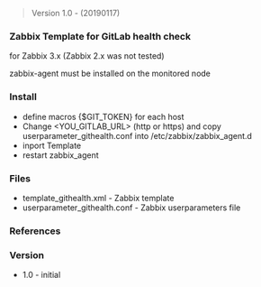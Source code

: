 > Version 1.0 - (20190117)

### Zabbix Template for GitLab health check

for Zabbix 3.x (Zabbix 2.x was not tested)

zabbix-agent must be installed on the monitored node

### Install

* define macros {$GIT_TOKEN} for each host
* Change <YOU_GITLAB_URL> (http or https) and copy userparameter_githealth.conf into /etc/zabbix/zabbix_agent.d 
* inport Template 
* restart zabbix_agent

### Files

* template_githealth.xml - Zabbix template 
* userparameter_githealth.conf - Zabbix userparameters file

### References


### Version

* 1.0 - initial






